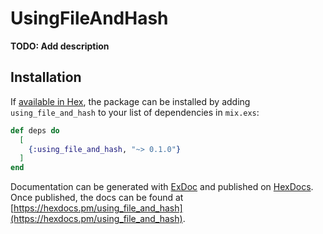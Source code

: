 # UsingFileAndHash

**TODO: Add description**

## Installation

If [available in Hex](https://hex.pm/docs/publish), the package can be installed
by adding `using_file_and_hash` to your list of dependencies in `mix.exs`:

```elixir
def deps do
  [
    {:using_file_and_hash, "~> 0.1.0"}
  ]
end
```

Documentation can be generated with [ExDoc](https://github.com/elixir-lang/ex_doc)
and published on [HexDocs](https://hexdocs.pm). Once published, the docs can
be found at [https://hexdocs.pm/using_file_and_hash](https://hexdocs.pm/using_file_and_hash).

